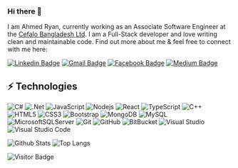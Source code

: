 ### Hi there 👋

I am Ahmed Ryan, currently working as an Associate Software Engineer at the [Cefalo Bangladesh Ltd](https://www.cefalo.com/en/). I am a Full-Stack developer and love writing clean and maintainable code. Find out more about me & feel free to connect with me here:

[![Linkedin Badge](https://img.shields.io/badge/-ahmedryanfaiyaz-blue?style=flat-square&logo=Linkedin&logoColor=white&link=https://www.linkedin.com/in/ahmedryanfaiyaz/)](https://www.linkedin.com/in/ahmedryanfaiyaz/)
[![Gmail Badge](https://img.shields.io/badge/-ahmedryanfaiyaz-c14438?style=flat-square&logo=Gmail&logoColor=white&link=mailto:ahmedryanfaiyaz@gmail.com)](mailto:ahmedryanfaiyaz@gmail.com)
[![Facebook Badge](https://img.shields.io/badge/-ahmedryanfaiyaz-1877F2?style=flat-square&logo=facebook&logoColor=white&link=https://www.facebook.com/ahmedryanfaiyaz)](https://www.facebook.com/ahmedryanfaiyaz)
[![Medium Badge](https://img.shields.io/badge/-ahmedryanfaiyaz-12100E?style=flat-square&logo=medium&logoColor=white&link=https://medium.com/@ahmedryanfaiyaz)](https://medium.com/@ahmedryanfaiyaz)


## ⚡ Technologies

![C#](https://img.shields.io/badge/c%23-%23239120.svg?style=for-the-badge&logo=c-sharp&logoColor=white)
![.Net](https://img.shields.io/badge/.NET-5C2D91?style=for-the-badge&logo=.net&logoColor=white)
![JavaScript](https://img.shields.io/badge/-JavaScript-black?style=flat-square&logo=javascript)
![Nodejs](https://img.shields.io/badge/-Nodejs-black?style=flat-square&logo=Node.js)
![React](https://img.shields.io/badge/-React-black?style=flat-square&logo=react)
![TypeScript](https://img.shields.io/badge/-TypeScript-007ACC?style=flat-square&logo=typescript)
![C++](https://img.shields.io/badge/-C++-00599C?style=flat-square&logo=c)
![HTML5](https://img.shields.io/badge/-HTML5-E34F26?style=flat-square&logo=html5&logoColor=white)
![CSS3](https://img.shields.io/badge/-CSS3-1572B6?style=flat-square&logo=css3)
![Bootstrap](https://img.shields.io/badge/-Bootstrap-563D7C?style=flat-square&logo=bootstrap)
![MongoDB](https://img.shields.io/badge/-MongoDB-black?style=flat-square&logo=mongodb)
![MySQL](https://img.shields.io/badge/-MySQL-black?style=flat-square&logo=mysql)
![MicrosoftSQLServer](https://img.shields.io/badge/Microsoft%20SQL%20Server-CC2927?style=for-the-badge&logo=microsoft%20sql%20server&logoColor=white)
![Git](https://img.shields.io/badge/-Git-black?style=flat-square&logo=git)
![GitHub](https://img.shields.io/badge/-GitHub-181717?style=flat-square&logo=github)
![BitBucket](https://img.shields.io/badge/-BitBucket-darkblue?style=flat-square&logo=bitbucket)
![Visual Studio](https://img.shields.io/badge/Visual%20Studio-5C2D91.svg?style=for-the-badge&logo=visual-studio&logoColor=white)
![Visual Studio Code](https://img.shields.io/badge/Visual%20Studio%20Code-0078d7.svg?style=for-the-badge&logo=visual-studio-code&logoColor=white)

![Github Stats](https://github-readme-stats.vercel.app/api?username=ahmedryanfaiyaz&count_private=true&show_icons=true&include_all_commits=true)
![Top Langs](https://github-readme-stats.vercel.app/api/top-langs/?username=ahmedryanfaiyaz&hide=TeX&layout=compact)

![Visitor Badge](https://visitor-badge.laobi.icu/badge?page_id=ludehsar.ludehsar)

